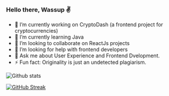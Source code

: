 ### Hello there, Wassup ✌️

- 🔭 I’m currently working on CryptoDash (a frontend project for cryptocurrencies)
- 🌱 I’m currently learning Java 
- 👯 I’m looking to collaborate on ReactJs projects
- 🤔 I’m looking for help with frontend developers
- 💬 Ask me about User Experience and Frontend Dvelopment.
- ⚡ Fun fact: Originality is just an undetected plagiarism.

![Github stats](https://github-readme-stats.vercel.app/api?username=flying-solo&theme=highcontrast&show_icons=true&count_private=true)

[![GitHub Streak](https://github-readme-streak-stats.herokuapp.com?user=flying-solo&theme=tokyonight&hide_border=true&date_format=j%20M%5B%20Y%5D)](https://git.io/streak-stats)
